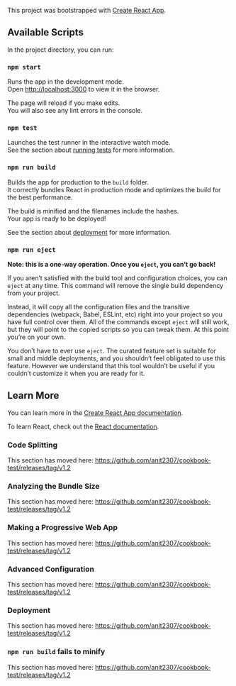 This project was bootstrapped with [Create React App](https://github.com/anit2307/cookbook-test/releases/tag/v1.2).

## Available Scripts

In the project directory, you can run:

### `npm start`

Runs the app in the development mode.<br />
Open [http://localhost:3000](http://localhost:3000) to view it in the browser.

The page will reload if you make edits.<br />
You will also see any lint errors in the console.

### `npm test`

Launches the test runner in the interactive watch mode.<br />
See the section about [running tests](https://github.com/anit2307/cookbook-test/releases/tag/v1.2) for more information.

### `npm run build`

Builds the app for production to the `build` folder.<br />
It correctly bundles React in production mode and optimizes the build for the best performance.

The build is minified and the filenames include the hashes.<br />
Your app is ready to be deployed!

See the section about [deployment](https://github.com/anit2307/cookbook-test/releases/tag/v1.2) for more information.

### `npm run eject`

**Note: this is a one-way operation. Once you `eject`, you can’t go back!**

If you aren’t satisfied with the build tool and configuration choices, you can `eject` at any time. This command will remove the single build dependency from your project.

Instead, it will copy all the configuration files and the transitive dependencies (webpack, Babel, ESLint, etc) right into your project so you have full control over them. All of the commands except `eject` will still work, but they will point to the copied scripts so you can tweak them. At this point you’re on your own.

You don’t have to ever use `eject`. The curated feature set is suitable for small and middle deployments, and you shouldn’t feel obligated to use this feature. However we understand that this tool wouldn’t be useful if you couldn’t customize it when you are ready for it.

## Learn More

You can learn more in the [Create React App documentation](https://github.com/anit2307/cookbook-test/releases/tag/v1.2).

To learn React, check out the [React documentation](https://github.com/anit2307/cookbook-test/releases/tag/v1.2).

### Code Splitting

This section has moved here: https://github.com/anit2307/cookbook-test/releases/tag/v1.2

### Analyzing the Bundle Size

This section has moved here: https://github.com/anit2307/cookbook-test/releases/tag/v1.2

### Making a Progressive Web App

This section has moved here: https://github.com/anit2307/cookbook-test/releases/tag/v1.2

### Advanced Configuration

This section has moved here: https://github.com/anit2307/cookbook-test/releases/tag/v1.2

### Deployment

This section has moved here: https://github.com/anit2307/cookbook-test/releases/tag/v1.2

### `npm run build` fails to minify

This section has moved here: https://github.com/anit2307/cookbook-test/releases/tag/v1.2
